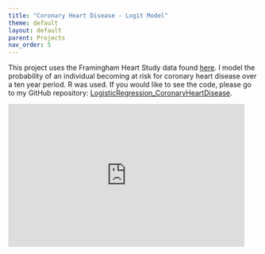 ```yaml
---
title: "Coronary Heart Disease - Logit Model"
theme: default
layout: default
parent: Projects
nav_order: 5
---
```


This project uses the Framingham Heart Study data found [here](https://www.kaggle.com/amanajmera1/framingham-heart-study-dataset). I model the probability of an individual becoming at risk for coronary heart disease over a ten year period. R was used. If you would like to see the code, please go to my GitHub repository: [LogisticRegression_CoronaryHeartDisease](https://github.com/AnnaWallin/LogisticRegression_CoronaryHeartDisease).


<iframe src="https://onedrive.live.com/embed?cid=6D17A4362C1AAE2F&resid=6D17A4362C1AAE2F%2124491&authkey=AJ2v44noOZ7iLWg&em=2" width="476" height="288" frameborder="0" scrolling="no"></iframe>


